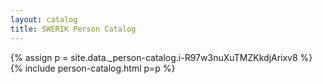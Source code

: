 ```yaml
---
layout: catalog
title: SWERIK Person Catalog
---
```

{% assign p = site.data._person-catalog.i-R97w3nuXuTMZKkdjArixv8 %}
{% include person-catalog.html p=p %}

